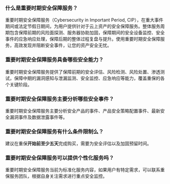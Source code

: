 
### 什么是重要时期安全保障服务？
重要时期安全保障服务（Cybersecurity in Important Period, CIP），在重大事件期间或法定节假日期间，为用户提供针对于云上资产的安全保障服务。整体服务周期包含保障前期的风险面探测、服务器协助加固，保障期间的安全设备监控、安全事件的应急响应处理，保障后期的整体过程复盘与提升。使用重要时期安全保障服务，高效发现并阻断安全事件，让您的资产安全无忧。



### 重要时期安全保障服务具备哪些安全能力？
重要时期安全保障服务提供了保障前期的安全评估、风险检测、风险处置、渗透测试，保障中期的漏洞感知与泄漏监测、安全监控、应急响应等能力，覆盖重保的各个关键阶段。



### 重要时期安全保障服务主要分析哪些安全事件？
重要时期安全保障服务主要分析安全产品的事件、产品安全策略配置事件、最新安全漏洞事件及数据泄露事件等。



### 重要时期安全保障服务有什么条件限制么？
建议在重保**开始前至少五天**完成购买，需要为安全评估以及加固预留时间。



### 重要时期安全保障服务可以提供个性化服务吗？
重要时期安全保障服务当前为标准化服务内容，如果用户有特定需求，可以联系重保服务团队，根据自身关注需求进行重点安全监控。

